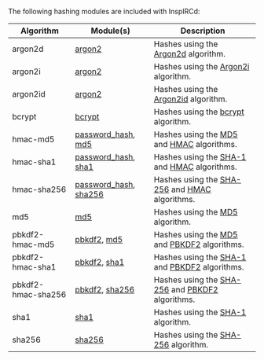 <!-- This file contains a page fragment. Any changes will affect all pages that include it. -->

The following hashing modules are included with InspIRCd:

Algorithm          | Module(s)                                                              | Description
------------------ | ---------------------------------------------------------------------- | -----------
argon2d            | [argon2](/3/modules/argon2)                                            | Hashes using the [Argon2d](https://en.wikipedia.org/wiki/Argon2) algorithm.
argon2i            | [argon2](/3/modules/argon2)                                            | Hashes using the [Argon2i](https://en.wikipedia.org/wiki/Argon2) algorithm.
argon2id           | [argon2](/3/modules/argon2)                                            | Hashes using the [Argon2id](https://en.wikipedia.org/wiki/Argon2) algorithm.
bcrypt             | [bcrypt](/3/modules/bcrypt)                                            | Hashes using the [bcrypt](https://en.wikipedia.org/wiki/Bcrypt) algorithm.
hmac-md5           | [password_hash](/3/modules/password_hash), [md5](/3/modules/md5)       | Hashes using the [MD5](https://en.wikipedia.org/wiki/MD5) and [HMAC](https://en.wikipedia.org/wiki/HMAC) algorithms.
hmac-sha1          | [password_hash](/3/modules/password_hash), [sha1](/3/modules/sha1)     | Hashes using the [SHA-1](https://en.wikipedia.org/wiki/SHA-1) and [HMAC](https://en.wikipedia.org/wiki/HMAC) algorithms.
hmac-sha256        | [password_hash](/3/modules/password_hash), [sha256](/3/modules/sha256) | Hashes using the [SHA-256](https://en.wikipedia.org/wiki/SHA-2) and [HMAC](https://en.wikipedia.org/wiki/HMAC) algorithms.
md5                | [md5](/3/modules/md5)                                                  | Hashes using the [MD5](https://en.wikipedia.org/wiki/MD5) algorithm.
pbkdf2-hmac-md5    | [pbkdf2](/3/modules/pbkdf2), [md5](/3/modules/md5)                     | Hashes using the [MD5](https://en.wikipedia.org/wiki/MD5) and [PBKDF2](https://en.wikipedia.org/wiki/PBKDF2) algorithms.
pbkdf2-hmac-sha1   | [pbkdf2](/3/modules/pbkdf2), [sha1](/3/modules/sha1)                   | Hashes using the [SHA-1](https://en.wikipedia.org/wiki/SHA-1) and [PBKDF2](https://en.wikipedia.org/wiki/PBKDF2) algorithms.
pbkdf2-hmac-sha256 | [pbkdf2](/3/modules/pbkdf2), [sha256](/3/modules/sha256)               | Hashes using the [SHA-256](https://en.wikipedia.org/wiki/SHA-2) and [PBKDF2](https://en.wikipedia.org/wiki/PBKDF2) algorithms.
sha1               | [sha1](/3/modules/sha1)                                                | Hashes using the [SHA-1](https://en.wikipedia.org/wiki/SHA-1) algorithm.
sha256             | [sha256](/3/modules/sha256)                                            | Hashes using the [SHA-256](https://en.wikipedia.org/wiki/SHA-2) algorithm.
